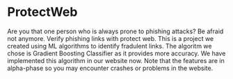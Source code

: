 # ProtectWeb
Are you that one person who is always prone to phishing attacks? Be afraid not anymore. Verify phishing links with protect web.
This is a project we created using ML algorithms to identify fradulent links. The algoritm we chose is Gradient Boosting Classifier as it provides more accuracy.
We have implemented this algorithm in our website now. Note that the features are in alpha-phase so you may encounter crashes or problems in the website.
